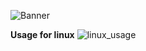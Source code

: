 ![Banner](https://unitedmemes.tk/Images/Memix/Memix.png "banner")

**Usage for linux**
![linux_usage](https://unitedmemes.tk/Images/Memix/Memix.png "linux")
